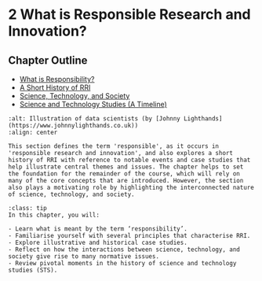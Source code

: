 # 2 What is Responsible Research and Innovation?

## Chapter Outline

- [What is Responsibility?](responsibility.md)
- [A Short History of RRI](history.md)
- [Science, Technology, and Society](sts.md)
- [Science and Technology Studies (A Timeline)](timeline.md)

```{image} /images/illustrations/data-science.png
:alt: Illustration of data scientists (by [Johnny Lighthands](https://www.johnnylighthands.co.uk))
:align: center
```

```{admonition} Summary
This section defines the term 'responsible', as it occurs in 'responsible research and innovation', and also explores a short history of RRI with reference to notable events and case studies that help illustrate central themes and issues. The chapter helps to set the foundation for the remainder of the course, which will rely on many of the core concepts that are introduced. However, the section also plays a motivating role by highlighting the interconnected nature of science, technology, and society.
```

```{admonition} Learning Objectives
:class: tip
In this chapter, you will:

- Learn what is meant by the term ‘responsibility’.
- Familiarise yourself with several principles that characterise RRI.
- Explore illustrative and historical case studies.
- Reflect on how the interactions between science, technology, and society give rise to many normative issues.
- Review pivotal moments in the history of science and technology studies (STS).
```
